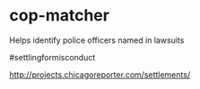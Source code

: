 # cop-matcher
Helps identify police officers named in lawsuits

\#settlingformisconduct

http://projects.chicagoreporter.com/settlements/
